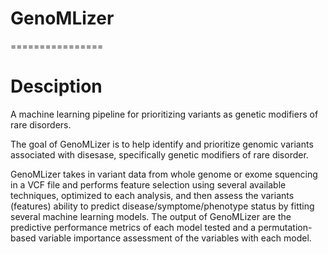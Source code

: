 # GenoMLizer
================

# Desciption
A machine learning pipeline for prioritizing variants as genetic modifiers of rare disorders.

The goal of GenoMLizer is to help identify and prioritize genomic variants associated with disesase, specifically genetic modifiers of rare disorder.

GenoMLizer takes in variant data from whole genome or exome squencing in a VCF file and performs feature selection using several available techniques, optimized to each analysis, and then assess the variants (features) ability to predict disease/symptome/phenotype status by fitting several machine learning models. The output of GenoMLizer are the predictive performance metrics of each model tested and a permutation-based variable importance assessment of the variables with each model. 

